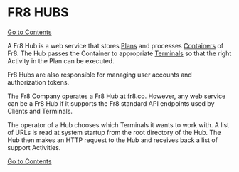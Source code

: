 # FR8 HUBS

[Go to Contents](https://github.com/Fr8org/Fr8Core.NET/blob/master/README.md) 

A Fr8 Hub is a web service that stores [Plans](https://github.com/Fr8org/Fr8Core.NET/blob/master/ForDevelopers/Objects/Plans.md) and processes [Containers](https://github.com/Fr8org/Fr8Core.NET/blob/master/ForDevelopers/Objects/Containers.md)  of Fr8. The Hub passes the Container to appropriate [Terminals](https://github.com/Fr8org/Fr8Core.NET/blob/master/ForDevelopers/Objects/Terminals.md)  so that the right Activity in the Plan can be executed.

Fr8 Hubs are also responsible for managing user accounts and authorization tokens.

The Fr8 Company operates a Fr8 Hub at fr8.co. However, any web service can be a Fr8 Hub if it supports the Fr8 standard API endpoints used by Clients and Terminals.

The operator of a Hub chooses which Terminals it wants to work with. A list of URLs is read at system startup from the root directory of the Hub. The Hub then makes an HTTP request to the Hub and receives back a list of support Activities.

[Go to Contents](https://github.com/Fr8org/Fr8Core.NET/blob/master/README.md)  
